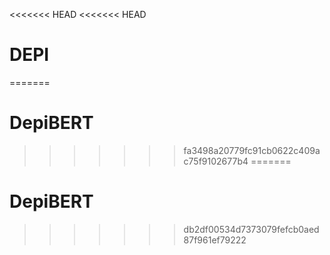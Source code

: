 <<<<<<< HEAD
<<<<<<< HEAD
# DEPI
=======
# DepiBERT
>>>>>>> fa3498a20779fc91cb0622c409ac75f9102677b4
=======
# DepiBERT
>>>>>>> db2df00534d7373079fefcb0aed87f961ef79222
